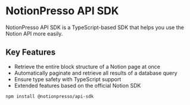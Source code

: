 # NotionPresso API SDK

NotionPresso API SDK is a TypeScript-based SDK that helps you use the Notion API more easily.

## Key Features

- Retrieve the entire block structure of a Notion page at once
- Automatically paginate and retrieve all results of a database query
- Ensure type safety with TypeScript support
- Extended features based on the official Notion SDK

```bash
npm install @notionpresso/api-sdk
```
